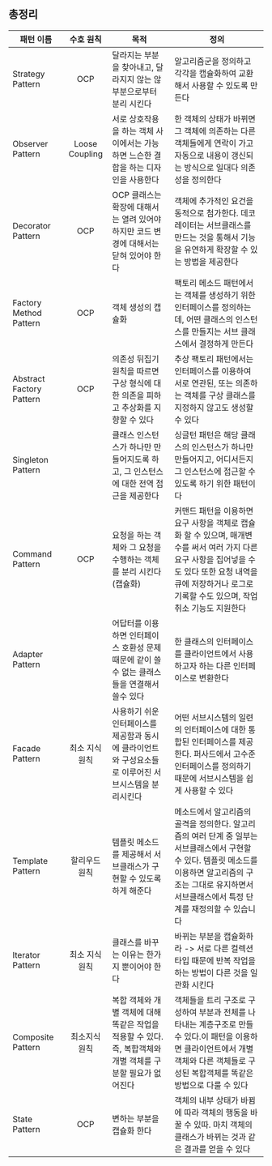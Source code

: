 ## 총정리

| 패턴 이름                    |     수호 원칙      | 목적                                                              | 정의                                                                                                                              |
|--------------------------|:--------------:|-----------------------------------------------------------------|---------------------------------------------------------------------------------------------------------------------------------|
| Strategy Pattern         |      OCP       | 달라지는 부분을 찾아내고, 달라지지 않는 않부분으로부터 분리 시킨다                           | 알고리즘군을 정의하고 각각을 캡슐화하여 교환해서 사용할 수 있도록 만든다                                                                                        |
| Observer Pattern         | Loose Coupling | 서로 상호작용을 하는 객체 사이에서는 가능하면 느슨한 결합을 하는 디자인을 사용한다                  | 한 객체의 상태가 바뀌면 그 객체에 의존하는 다른 객체들에게 연락이 가고 자동으로 내용이 갱신되는 방식으로 일대다 의존성을 정의한다                                                       |
| Decorator Pattern        |      OCP       | OCP 클래스는 확장에 대해서는 열려 있어야 하지만 코드 변경에 대해서는 닫혀 있어야 한다              | 객체에 추가적인 요건을 동적으로 첨가한다. 데코레이터는 서브클래스를 만드는 것을 통해서 기능을 유연하게 확장할 수 있는 방법을 제공한다                                                     |
| Factory Method Pattern   |      OCP       | 객체 생성의 캡슐화                                                      | 팩토리 메소드 패턴에서는 객체를 생성하기 위한 인터페이스를 정의하는데, 어떤 클래스의 인스턴스를 만들지는 서브 클래스에서 결정하게 만든다                                                    |
| Abstract Factory Pattern |      OCP       | 의존성 뒤집기 원칙을 따르면 구상 형식에 대한 의존을 피하고 추상화를 지향할 수 있다                 | 추상 팩토리 패턴에서는 인터페이스를 이용하여 서로 연관된, 또는 의존하는 객체를 구상 클래스를 지정하지 않고도 생성할 수 있다                                                          |
| Singleton Pattern        |                | 클래스 인스턴스가 하나만 만들어지도록 하고, 그 인스턴스에 대한 전역 접근을 제공한다                 | 싱글턴 패턴은 해당 클래스의 인스턴스가 하나만 만들어지고, 어디서든지 그 인스턴스에 접근할 수 있도록 하기 위한 패턴이다                                                             |
| Command Pattern          |      OCP       | 요청을 하는 객체와 그 요청을 수행하는 객체를 분리 시킨다 (캡슐화)                          | 커맨드 패턴을 이용하면 요구 사항을 객체로 캡슐화 할 수 있으며, 매개변수를 써서 여러 가지 다른 요구 사항을 집어넣을 수도 있다       또한 요청 내역을 큐에 저장하거나 로그로 기록할 수도 있으며, 작업취소 기능도 지원한다 |
| Adapter Pattern          |                | 어답터를 이용하면 인터페이스 호환성 문제 때문에 같이 쓸 수 없는 클래스들을 연결해서 쓸수 있다           | 한 클래스의 인터페이스를 클라이언트에서 사용하고자 하는 다른 인터페이스로 변환한다                                                                                   |
| Facade Pattern           |    최소 지식 원칙    | 사용하기 쉬운 인터페이스를 제공함과 동시에 클라이언트와 구성요소들로 이루어진 서브시스템을 분리시킨다         | 어떤 서브시스템의 일련의 인터페이스에 대한 통합된 인터페이스를 제공한다. 퍼사드에서 고수준 인터페이스를 정의하기 때문에 서브시스템을 쉽게 사용할 수 있다                                           |
| Template Pattern         |    할리우드 원칙     | 템플릿 메소드를 제공해서 서브클래스가 구현할 수 있도록 하게 해준다                           | 메소드에서 알고리즘의 골격을 정의한다. 알고리즘의 여러 단계 중 일부는 서브클래스에서 구현할 수 있다. 템플릿 메소드를 이용하면 알고리즘의 구조는 그대로  유지하면서 서브클래스에서 특정 단계를 재정의할 수 있습니다         |
| Iterator Pattern         |    최소 지식 원칙    | 클래스를 바꾸는 이유는 한가지 뿐이어야 한다                                        | 바뀌는 부분을 캡슐화하라 -> 서로 다른 컬렉션 타입 때문에 반복 작업을 하는 방법이 다른 것을 일관화 시킨다                                                                   |컬렉션 구현 방법을 노출시키지 않으면서도 그 집합체 안에 들어있는 모든 항목에 접근할 수 있게 해주는 방법을 제공한다|
| Composite Pattern        |    최소지식 원칙     | 복합 객체와 개별 객체에 대해 똑같은 작업을 적용할 수 있다. 즉, 복합객체와 개별 객체를 구분할 필요가 없어진다 | 객체들을 트리 구조로 구성하여 부분과 전체를 나타내는 계층구조로 만들수 있다.이 패턴을 이용하면 클라이언트에서 개별 객체와 다른 객체들로 구성된 복합객체를 똑같은 방법으로 다룰 수 있다                         |
| State Pattern            |      OCP       | 변하는 부분을 캡슐화 한다                                                  | 객체의 내부 상태가 바뀜에 따라 객체의 행동을 바꿀 수 있따. 마치 객체의 클래스가 바뀌는 것과 같은 결과를 얻을 수 있다                                                            |